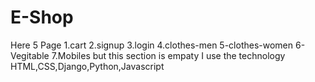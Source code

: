 # E-Shop
Here 5 Page 
1.cart
2.signup
3.login
4.clothes-men
5-clothes-women
6-Vegitable
7.Mobiles but this section is empaty
I use the technology HTML,CSS,Django,Python,Javascript


